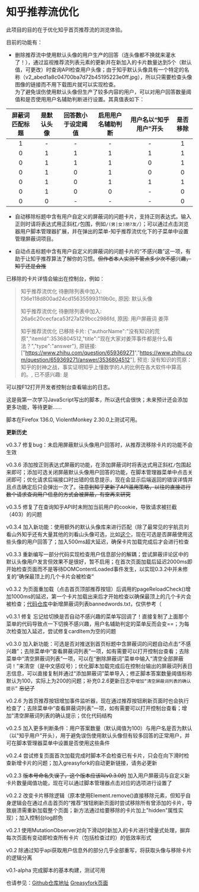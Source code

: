 # 知乎推荐流优化  

此项目的目的在于优化知乎首页推荐流的浏览体验。  

目前的功能有：  

+ 删除推荐流中使用默认头像的用户生产的回答（连头像都不换就来灌水了！），通过监视推荐流列表元素的更新并在新加入的卡片数量达到5个（默认值，可更改）时查询API检查用户头像；由于知乎默认头像具有一个特定的名称（v2_abed1a8c04700ba7d72b45195223e0ff.jpg），所以只需要检查头像图像的链接而不用下载图片就可以实现检查。  
  为了避免误伤使用默认头像但生产了较多内容的用户，可以对用户回答数量阈值和是否使用用户名辅助判断进行设置。其真值表如下：  

|屏蔽词匹配标题|是默认头像|回答数小于设定阈值|启用用户名辅助判断|用户名以“知乎用户”开头|是否移除|  
|:-:|:-:|:-:|:-:|:-:|:-:|  
|1|-|-|-|-|1|  
|0|1|1|1|1|1|  
|0|1|1|1|0|1|  
|0|1|0|1|0|0|  
|0|1|0|1|1|1|  
|0|1|0|0|-|0|  
|0|0|-|-|-|0|  

+ 自动移除标题中含有用户自定义的屏蔽词的问题卡片，支持正则表达式。输入正则时请将表达式用正斜杠`/`包围，例如`/(男|女)朋?友/`）；可以通过点击浏览器用户脚本管理器扩展，并在弹出的菜单-知乎推荐流优化下的子菜单中设置管理屏蔽词项目。  

+ 自动点击标题中含有用户自定义的屏蔽词的问题卡片的“不感兴趣”这一项，有助于让知乎推荐算法了解你的习惯。~~但作者本人实测不管点多少次不感兴趣，知乎还是会推~~

已移除的卡片详情会输出在控制台，例如：
> 知乎推荐流优化 待删除列表中加入: f36e118d800ad24cd156355993119b0c, 原因: 默认头像  
>
> 知乎推荐流优化 待删除列表中加入: 26a6c20cecfaca53f27a129bcc2986fd, 原因: 用户屏蔽词 姜萍
>
> 知乎推荐流优化 已移除卡片: {"authorName":"没有知识的荒原","itemId":3536804512,"title":"现在大家对姜萍事件都是什么看法？","type":"answer"}, 原链接: ["<https://www.zhihu.com/question/659369271>","<https://www.zhihu.com/question/659369271/answer/3536804512>"], 预览: 没有知识的荒原： 知乎的封神之战，事实证明知乎上懂数学的人的比例在各大软件中算高的。, 已不感兴趣: 是

可以按F12打开开发者控制台查看输出的日志。

这是我第一次学习JavaScript写出的脚本，所以迭代会很快；未来预计还会添加更多功能，等待更新……  

脚本在Firefox 136.0, ViolentMonkey 2.30.0上测试可用。  

**更新历史**  

v0.3.7 修复bug：未启用屏蔽默认头像用户回答时，从推荐流移除卡片的功能不会生效

v0.3.6 添加按正则表达式屏蔽的功能，在添加屏蔽词时将表达式用正斜杠`/`包围起来即可；添加可选关闭屏蔽默认头像用户回答的功能，在脚本管理器菜单中点击关闭即可；优化请求后端接口时出错的信息提示，现在会显示后端返回的错误详情并且点击确定后只会弹出一次了。~~注意到知乎更新了API滥用策略，以往的直接进行数个请求查询用户信息的方式会被屏蔽，有空再来研究~~

v0.3.5 修复了在查询知乎API时未附加当前用户的cookie，导致请求被拦截（403）的问题  

v0.3.4 加入新功能：使用额外的默认头像库来进行匹配（除了最常见的宇航员刘看山外知乎还有大量其他的刘看山头像可选，比如[这个](https://pica.zhimg.com/v2-1abe7b115ea0ab9e5dfe334d5a1fef38_l.jpg?source=06d4cd63)，现在可选是否屏蔽使用这些头像的用户回答了；加入500ms超大延迟，确保卡片加载完成后才会进行检查  

v0.3.3 重新编写一部分代码实现检查用户信息部分的解耦；尝试屏蔽评论区中的默认头像用户发言但效果不是很好，暂不启用；在首次页面加载后延迟2000ms即开始检查页面而不是等待DOMContentLoaded事件发生，以实现0.3.2中并未修复的“确保最顶上的几个卡片会被检查”  

v0.3.2 为页面重加载（点击首页顶部推荐按钮）后调用的pageReloadCheck()增加1000ms的延迟，第一个卡片加载出来后才开始检查以确保最顶上的几个卡片会被检查；[代码仓库](https://github.com/lisolaris/ZhihuFeedOptimization)中新增屏蔽词列表bannedwords.txt，仅供参考（  

v0.3.1 修复 忘记给切换是否自动不感兴趣的菜单写回调了！直接复制了上面那个菜单的代码导致点一下切换不感兴趣，用户名辅助判定的菜单反而会变==；为每次检查加入延迟，尝试修复cardItem为空的问题  

v0.3.0 加入新功能：可选是否对推送到首页标题中含屏蔽词的问题自动点击“不感兴趣”；去除菜单中“查看屏蔽词列表”一项，如有需要可以打开控制台查看；去除菜单中“清空屏蔽词列表”一项，可以在“删除屏蔽词”菜单中输入“清空全部屏蔽词！”来清空（是中文感叹号）；优化脚本加载完成后在控制台输出的屏蔽词列表日志信息，可以直接复制并通过“添加屏蔽词”菜单导入；修正脚本答案数量阈值标称默认为100，实际上为200的问题；补充0.2.6更新日志中`增加“清空屏蔽词列表的确认提示”` ~~忘记了~~  

v0.2.6 为首页推荐按钮增加事件监听器，现在通过推荐按钮刷新页面时也会执行检查了；去除菜单中“查看屏蔽词列表”一项，如有需要可以打开控制台查看；增加“清空屏蔽词列表的确认提示；优化代码结构

v0.2.5 加入更多判断条件：用户答案数量（默认阈值为100）与用户名是否为默认（以"知乎用户"开头），用于避免误伤使用默认头像但有较多回答的正常用户，并可在脚本管理器菜单中设置是否使用这些条件  

v0.2.4 尝试修复页面首次加载完成时脚本不会检查已有卡片，只会在向下滑时检查新增卡片的问题；加入greasyfork的自动更新链接，请务必更新  

v0.2.3 ~~版本号命名失误了，这个版本应该叫v0.3.0的~~ 加入用户屏蔽词与自定义新卡片数量阈值功能，现在可以通过脚本管理器点击对应的选项进行设置了  

v0.2.2 改变卡片移除逻辑（原本使用Element.remove()直接移除元素，但知乎自身逻辑会在通过点击首页的“推荐”按钮刷新页面时尝试移除所有曾添加的卡片，导致崩溃需重新加载整个页面；新方法通过给要移除的卡片加上"hidden"属性实现）；加入控制台log颜色  

v0.2.1 使用MutationObserver对向下滑动时新加入的卡片进行增量式处理，摒弃每次页面有变动即检查所有卡片（包括检查过的）的低效率形式

v0.2 除通过知乎api获取用户信息外的部分几乎全部重写，将获取头像与移除卡片的逻辑分离  

v0.1-alpha 完成脚本的基本构建，测试可用  

也请参见：[Github仓库地址](https://github.com/lisolaris/ZhihuFeedOptimization) [Greasyfork页面](https://greasyfork.org/zh-CN/scripts/498139-%E7%9F%A5%E4%B9%8E%E6%8E%A8%E8%8D%90%E6%B5%81%E4%BC%98%E5%8C%96)  
